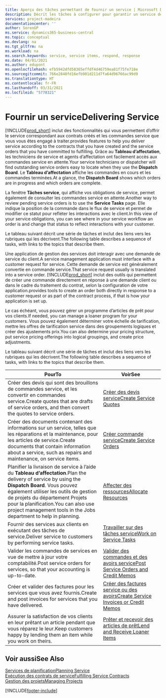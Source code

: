 ```yaml
---
title: Aperçu des tâches permettant de fournir un service | Microsoft Docs
description: Décrit les tâches à configurer pour garantir un service de qualité et respecter les engagement vis-à-vis des clients.
services: project-madeira
documentationcenter: ''
author: SorenGP
ms.service: dynamics365-business-central
ms.topic: conceptual
ms.devlang: na
ms.tgt_pltfrm: na
ms.workload: na
ms.search.keywords: service, service items, respond, response
ms.date: 04/01/2021
ms.author: edupont
ms.openlocfilehash: efb5942dfd58365effdf4d46759ea81f75fe718e
ms.sourcegitcommit: 766e2840fd16efb901d211d7fa64d96766ac99d9
ms.translationtype: HT
ms.contentlocale: fr-FR
ms.lasthandoff: 03/31/2021
ms.locfileid: "5778321"
---
```

# <a name="delivering-service"></a><span data-ttu-id="dc85b-103">Fournir un service</span><span class="sxs-lookup"><span data-stu-id="dc85b-103">Delivering Service</span></span>
[!INCLUDE[prod_short](includes/prod_short.md)] <span data-ttu-id="dc85b-104">inclut des fonctionnalités qui vous permettent d’offrir le service correspondant aux contrats créés et les commandes service que vous vous êtes engagé à traiter.</span><span class="sxs-lookup"><span data-stu-id="dc85b-104">provides features to help you deliver service according to the contracts that you have created and the service orders that you have committed to fulfilling.</span></span> <span data-ttu-id="dc85b-105">Grâce au **Tableau d’affectation**, les techniciens de service et agents d’affectation ont facilement accès aux commandes service en attente.</span><span class="sxs-lookup"><span data-stu-id="dc85b-105">Your service technicians or dispatcher will find outstanding service orders easy to locate when they use the **Dispatch Board**.</span></span> <span data-ttu-id="dc85b-106">Le **Tableau d’affectation** affiche les commandes en cours et les commandes terminées.</span><span class="sxs-lookup"><span data-stu-id="dc85b-106">At a glance, the **Dispatch Board** shows which orders are in progress and which orders are complete.</span></span>  
  
<span data-ttu-id="dc85b-107">La fenêtre **Tâches service**, qui affiche vos obligations de service, permet également de consulter les commandes service en attente.</span><span class="sxs-lookup"><span data-stu-id="dc85b-107">Another way to review pending service orders is to use the **Service Tasks** page.</span></span> <span data-ttu-id="dc85b-108">Elle indique la position de la commande dans le flux de service et permet de modifier ce statut pour refléter les interactions avec le client.</span><span class="sxs-lookup"><span data-stu-id="dc85b-108">In this view of your service obligations, you can see where in your service workflow an order is and change that status to reflect interactions with your customer.</span></span>  
  
<span data-ttu-id="dc85b-109">Le tableau suivant décrit une série de tâches et inclut des liens vers les rubriques qui les décrivent.</span><span class="sxs-lookup"><span data-stu-id="dc85b-109">The following table describes a sequence of tasks, with links to the topics that describe them.</span></span>   

<span data-ttu-id="dc85b-110">Une application de gestion des services doit interagir avec une demande de service du client.</span><span class="sxs-lookup"><span data-stu-id="dc85b-110">A service management application must interface with a customer request for service.</span></span> <span data-ttu-id="dc85b-111">Cette demande de service est généralement convertie en commande service.</span><span class="sxs-lookup"><span data-stu-id="dc85b-111">That service request usually is translated into a service order.</span></span> [!INCLUDE[prod_short](includes/prod_short.md)] <span data-ttu-id="dc85b-112">inclut des outils qui permettent de créer une commande directement en réponse à une demande client ou dans le cadre du traitement du contrat, selon la configuration de votre application.</span><span class="sxs-lookup"><span data-stu-id="dc85b-112">provides tools to create an order both directly in response to a customer request or as part of the contract process, if that is how your application is set up.</span></span>  
  
<span data-ttu-id="dc85b-113">Le cas échéant, vous pouvez gérer un programme d’articles de prêt pour vos clients.</span><span class="sxs-lookup"><span data-stu-id="dc85b-113">If needed, you can manage a loaner program for your customers.</span></span> <span data-ttu-id="dc85b-114">Vous pouvez également déterminer votre échelle de tarification, mettre les offres de tarification service dans des groupements logiques et créer des ajustements prix.</span><span class="sxs-lookup"><span data-stu-id="dc85b-114">You can also determine your pricing structure, put service pricing offerings into logical groupings, and create price adjustments.</span></span>  
  
<span data-ttu-id="dc85b-115">Le tableau suivant décrit une série de tâches et inclut des liens vers les rubriques qui les décrivent.</span><span class="sxs-lookup"><span data-stu-id="dc85b-115">The following table describes a sequence of tasks, with links to the topics that describe them.</span></span>   
  
|<span data-ttu-id="dc85b-116">**Pour**</span><span class="sxs-lookup"><span data-stu-id="dc85b-116">**To**</span></span>|<span data-ttu-id="dc85b-117">**Voir**</span><span class="sxs-lookup"><span data-stu-id="dc85b-117">**See**</span></span>|  
|------------|-------------|  
|<span data-ttu-id="dc85b-118">Créer des devis qui sont des brouillons de commandes service, et les convertir en commandes service.</span><span class="sxs-lookup"><span data-stu-id="dc85b-118">Create quotes that are drafts of service orders, and then convert the quotes to service orders.</span></span>|[<span data-ttu-id="dc85b-119">Créer des devis service</span><span class="sxs-lookup"><span data-stu-id="dc85b-119">Create Service Quotes</span></span>](service-how-to-create-service-quotes.md)|
|<span data-ttu-id="dc85b-120">Créer des documents contenant des informations sur un service, telles que les réparations et la maintenance, pour les articles de service.</span><span class="sxs-lookup"><span data-stu-id="dc85b-120">Create documents that contain information about a service, such as repairs and maintenance, on service items.</span></span>|[<span data-ttu-id="dc85b-121">Créer commande service</span><span class="sxs-lookup"><span data-stu-id="dc85b-121">Create Service Orders</span></span>](service-how-to-create-service-orders.md)|
|<span data-ttu-id="dc85b-122">Planifier la livraison de service à l’aide du **Tableau d’affectation**.</span><span class="sxs-lookup"><span data-stu-id="dc85b-122">Plan the delivery of service by using the **Dispatch Board**.</span></span> <span data-ttu-id="dc85b-123">Vous pouvez également utiliser les outils de gestion de projets du département Projets pour la planification.</span><span class="sxs-lookup"><span data-stu-id="dc85b-123">You can also use project management tools in the Jobs department to help in planning.</span></span>|[<span data-ttu-id="dc85b-124">Affecter des ressources</span><span class="sxs-lookup"><span data-stu-id="dc85b-124">Allocate Resources</span></span>](service-how-to-allocate-resources.md)|  
|<span data-ttu-id="dc85b-125">Fournir des services aux clients en exécutant des tâches de service.</span><span class="sxs-lookup"><span data-stu-id="dc85b-125">Deliver service to customers by performing service tasks.</span></span>|[<span data-ttu-id="dc85b-126">Travailler sur des tâches service</span><span class="sxs-lookup"><span data-stu-id="dc85b-126">Work on Service Tasks</span></span>](service-how-to-work-on-service-tasks.md)|  
|<span data-ttu-id="dc85b-127">Valider les commandes de services en vue de mettre à jour votre comptabilité.</span><span class="sxs-lookup"><span data-stu-id="dc85b-127">Post service orders for services, so that your accounting is up-to-date.</span></span>|[<span data-ttu-id="dc85b-128">Valider des commandes et des avoirs service</span><span class="sxs-lookup"><span data-stu-id="dc85b-128">Post Service Orders and Credit Memos</span></span>](service-how-to-post-service-orders.md)|  
|<span data-ttu-id="dc85b-129">Créer et valider des factures pour les services que vous avez fournis.</span><span class="sxs-lookup"><span data-stu-id="dc85b-129">Create and post invoices for services that you have delivered.</span></span>|[<span data-ttu-id="dc85b-130">Créer des factures service ou des avoirs</span><span class="sxs-lookup"><span data-stu-id="dc85b-130">Create Service Invoices or Credit Memos</span></span>](service-how-create-invoices.md)|  
|<span data-ttu-id="dc85b-131">Assurer la satisfaction de vos clients en leur prêtant un article pendant que vous réparez le leur.</span><span class="sxs-lookup"><span data-stu-id="dc85b-131">Keep customers happy by lending them an item while you work on theirs.</span></span>| [<span data-ttu-id="dc85b-132">Prêter et recevoir des articles de prêt</span><span class="sxs-lookup"><span data-stu-id="dc85b-132">Lend and Receive Loaner Items</span></span>](service-how-to-lend-receive-loaners.md)|
  
## <a name="see-also"></a><span data-ttu-id="dc85b-133">Voir aussi</span><span class="sxs-lookup"><span data-stu-id="dc85b-133">See Also</span></span>  
[<span data-ttu-id="dc85b-134">Services de planification</span><span class="sxs-lookup"><span data-stu-id="dc85b-134">Planning Service</span></span>](service-plan-service.md)  
[<span data-ttu-id="dc85b-135">Exécution des contrats de service</span><span class="sxs-lookup"><span data-stu-id="dc85b-135">Fulfilling Service Contracts</span></span>](service-fulfill-service-contracts.md)  
[<span data-ttu-id="dc85b-136">Gestion des projets</span><span class="sxs-lookup"><span data-stu-id="dc85b-136">Managing Projects</span></span>](projects-manage-projects.md)  


[!INCLUDE[footer-include](includes/footer-banner.md)]